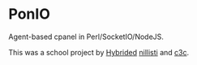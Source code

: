 PonIO
=====

Agent-based cpanel in Perl/SocketIO/NodeJS.

This was a school project by [Hybrided](https://github.com/Hybrided) [nillisti](https://github.com/nillis) and [c3c](https://github.com/c3c).
